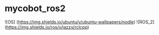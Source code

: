 # mycobot_ros2 #

![OS] (https://img.shields.io/ubuntu/v/ubuntu-wallpapers/nodle)
![ROS_2] (https://img.shields.io/ros/v/jazzy/rclcpp)
